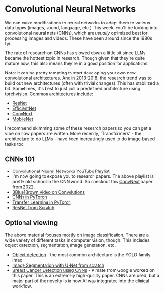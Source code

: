 # Convolutional Neural Networks

We can make modifications to neural networks to adapt them to various data types (images, sound, language, etc.) This week, you'll be looking into convolutional neural nets (CNNs), which are *usually* optimized best for processing images and videos. These have been around since the 1980s fyi. 

The rate of research on CNNs has slowed down a little bit since LLMs became the hottest topic in research. Though given that they're quite mature now, this also means they're in a good position for applications. 

Note: it can be pretty tempting to start developing your own new convolutional architectures. And in 2013-2018, the research trend was to build out new architectures (often with trivial changes). This has stabilized a bit. Sometimes, it's best to just pull a predefined architecture using torchvision. Common architectures include:
* [ResNet](https://arxiv.org/abs/1512.03385)
* [EfficientNet](https://arxiv.org/abs/1905.11946)
* [ConvNext](https://arxiv.org/abs/2201.03545)
* [MobileNet](https://arxiv.org/abs/1704.04861)

I recommend skimming some of these research papers so you can get a vibe on how papers are written. 
More recently, 'Transformers' - the architecture to do LLMs - have been increasingly used to do image-based tasks too. 

## CNNs 101
* [Convolutional Neural Networks YouTube Playlist](https://www.youtube.com/playlist?list=PLkDaE6sCZn6Gl29AoE31iwdVwSG-KnDzF)
* I'm now going to expose you to research papers. The above playlist is pretty old school in the CNN world. So checkout this [ConvNext](https://arxiv.org/abs/2201.03545) paper from 2022.
* [3Blue1Brown video on Convolutions](https://youtu.be/KuXjwB4LzSA?si=sZjjp6N26_Q67uIx)
* [CNNs in PyTorch](https://youtu.be/pDdP0TFzsoQ?si=Vx52_i7SySBIWXrN)
* [Transfer Learning in PyTorch](https://youtu.be/K0lWSB2QoIQ?si=4rVyc91XbUZuVcAp)
* [ResNet from Scratch](https://youtu.be/DkNIBBBvcPs?si=RzipG_JPbaBLfyjW)

## Optional viewing
The above material focuses mostly on image classification. 
There are a wide variety of different tasks in computer vision, though. 
This includes object detection, segmentation, image generation, etc.

* [Object detection](https://youtu.be/svn9-xV7wjk?si=F4x_RkltMSTliec6) - the most common architecture is the YOLO family lmao
* [Image Segmentation with U-Net from scratch](https://youtu.be/IHq1t7NxS8k?si=dqK_6zrkr3x1tdU0)
* [Breast Cancer Detection using CNNs](https://www.nature.com/articles/s41586-019-1799-6) - A mate from Google worked on this paper. This is an extremely high-quality paper. CNNs are used, but a major part of the novelty is in how AI was integrated into the clinical workflow. 
